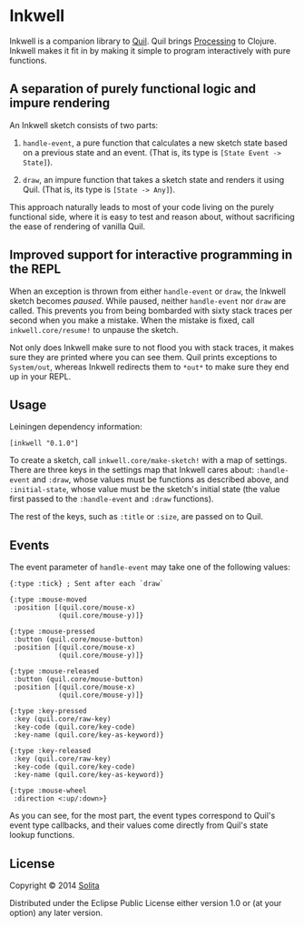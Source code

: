 # Inkwell

Inkwell is a companion library to [Quil](https://github.com/quil/quil). Quil
brings [Processing](http://processing.org/) to Clojure. Inkwell makes it fit
in by making it simple to program interactively with pure functions.

## A separation of purely functional logic and impure rendering

An Inkwell sketch consists of two parts:

1. `handle-event`, a pure function that calculates a new sketch state based on
   a previous state and an event. (That is, its type is `[State Event -> State]`).

2. `draw`, an impure function that takes a sketch state and renders it using
   Quil. (That is, its type is `[State -> Any]`).

This approach naturally leads to most of your code living on the purely
functional side, where it is easy to test and reason about, without sacrificing
the ease of rendering of vanilla Quil.

## Improved support for interactive programming in the REPL

When an exception is thrown from either `handle-event` or `draw`, the Inkwell
sketch becomes *paused*. While paused, neither `handle-event` nor `draw` are
called. This prevents you from being bombarded with sixty stack traces per
second when you make a mistake. When the mistake is fixed, call
`inkwell.core/resume!` to unpause the sketch.

Not only does Inkwell make sure to not flood you with stack traces, it makes
sure they are printed where you can see them. Quil prints exceptions to
`System/out`, whereas Inkwell redirects them to `*out*` to make sure they end
up in your REPL.

## Usage

Leiningen dependency information:

    [inkwell "0.1.0"]

To create a sketch, call `inkwell.core/make-sketch!` with a map of settings.
There are three keys in the settings map that Inkwell cares about:
`:handle-event` and `:draw`, whose values must be functions as described above,
and `:initial-state`, whose value must be the sketch's initial state (the value
first passed to the `:handle-event` and `:draw` functions).

The rest of the keys, such as `:title` or `:size`, are passed on to Quil.

## Events

The event parameter of `handle-event` may take one of the following values:

    {:type :tick} ; Sent after each `draw`

    {:type :mouse-moved
     :position [(quil.core/mouse-x)
                (quil.core/mouse-y)]}

    {:type :mouse-pressed
     :button (quil.core/mouse-button)
     :position [(quil.core/mouse-x)
                (quil.core/mouse-y)]}

    {:type :mouse-released
     :button (quil.core/mouse-button)
     :position [(quil.core/mouse-x)
                (quil.core/mouse-y)]}

    {:type :key-pressed
     :key (quil.core/raw-key)
     :key-code (quil.core/key-code)
     :key-name (quil.core/key-as-keyword)}

    {:type :key-released
     :key (quil.core/raw-key)
     :key-code (quil.core/key-code)
     :key-name (quil.core/key-as-keyword)}

    {:type :mouse-wheel
     :direction <:up/:down>}

As you can see, for the most part, the event types correspond to Quil's event
type callbacks, and their values come directly from Quil's state lookup
functions.

## License

Copyright © 2014 [Solita](http://www.solita.fi)

Distributed under the Eclipse Public License either version 1.0 or (at your
option) any later version.
